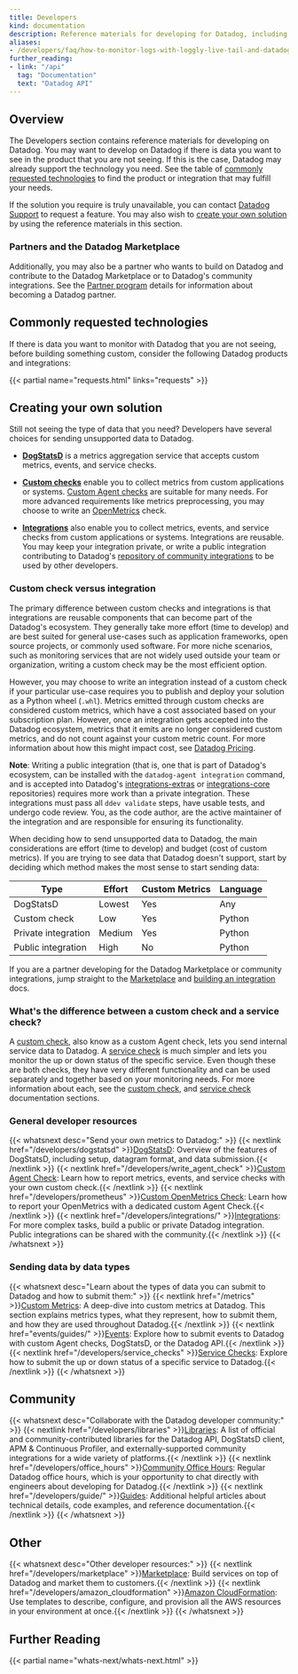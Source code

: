 ```yaml
---
title: Developers
kind: documentation
description: Reference materials for developing for Datadog, including config and code examples
aliases:
- /developers/faq/how-to-monitor-logs-with-loggly-live-tail-and-datadog
further_reading:
- link: "/api"
  tag: "Documentation"
  text: "Datadog API"
---
```


## Overview

The Developers section contains reference materials for developing on Datadog. You may want to develop on Datadog if there is data you want to see in the product that you are not seeing. If this is the case, Datadog may already support the technology you need. See the table of [commonly requested technologies](#commonly-requested-technologies) to find the product or integration that may fulfill your needs.

If the solution you require is truly unavailable, you can contact [Datadog Support][1] to request a feature. You may also wish to [create your own solution](#creating-your-own-solution) by using the reference materials in this section.

### Partners and the Datadog Marketplace

Additionally, you may also be a partner who wants to build on Datadog and contribute to the Datadog Marketplace or to Datadog's community integrations. See the [Partner program][2] details for information about becoming a Datadog partner.

## Commonly requested technologies

If there is data you want to monitor with Datadog that you are not seeing, before building something custom, consider the following Datadog products and integrations:

{{< partial name="requests.html" links="requests" >}}

## Creating your own solution

Still not seeing the type of data that you need? Developers have several choices for sending unsupported data to Datadog.

- [**DogStatsD**][3] is a metrics aggregation service that accepts custom metrics, events, and service checks.

- [**Custom checks**][4] enable you to collect metrics from custom applications or systems. [Custom Agent checks][4] are suitable for many needs. For more advanced requirements like metrics preprocessing, you may choose to write an [OpenMetrics][5] check.

- [**Integrations**][6] also enable you to collect metrics, events, and service checks from custom applications or systems. Integrations are reusable. You may keep your integration private, or write a public integration contributing to Datadog's [repository of community integrations][7] to be used by other developers.


### Custom check versus integration

The primary difference between custom checks and integrations is that integrations are reusable components that can become part of the Datadog's ecosystem. They generally take more effort (time to develop) and are best suited for general use-cases such as application frameworks, open source projects, or commonly used software. For more niche scenarios, such as monitoring services that are not widely used outside your team or organization, writing a custom check may be the most efficient option. 

However, you may choose to write an integration instead of a custom check if your particular use-case requires you to publish and deploy your solution as a Python wheel (`.whl`). Metrics emitted through custom checks are considered custom metrics, which have a cost associated based on your subscription plan. However, once an integration gets accepted into the Datadog ecosystem, metrics that it emits are no longer considered custom metrics, and do not count against your custom metric count. For more information about how this might impact cost, see [Datadog Pricing][8].

**Note**: Writing a public integration (that is, one that is part of Datadog's ecosystem, can be installed with the `datadog-agent integration` command, and is accepted into Datadog's [integrations-extras][7] or [integrations-core][9] repositories) requires more work than a private integration. These integrations must pass all `ddev validate` steps, have usable tests, and undergo code review. You, as the code author, are the active maintainer of the integration and are responsible for ensuring its functionality.

When deciding how to send unsupported data to Datadog, the main considerations are effort (time to develop) and budget (cost of custom metrics). If you are trying to see data that Datadog doesn't support, start by deciding which method makes the most sense to start sending data:

| Type                | Effort | Custom Metrics | Language |
|---------------------|--------|----------------|----------|
| DogStatsD           | Lowest | Yes            | Any      |
| Custom check        | Low    | Yes            | Python   |
| Private integration | Medium | Yes            | Python   |
| Public integration  | High   | No             | Python   |

If you are a partner developing for the Datadog Marketplace or community integrations, jump straight to the [Marketplace][10] and [building an integration][6] docs.

### What's the difference between a custom check and a service check?

A [custom check][11], also know as a custom Agent check, lets you send internal service data to Datadog. A [service check][12] is much simpler and lets you monitor the up or down status of the specific service. Even though these are both checks, they have very different functionality and can be used separately and together based on your monitoring needs. For more information about each, see the [custom check][11], and [service check][12] documentation sections.

### General developer resources

{{< whatsnext desc="Send your own metrics to Datadog:" >}}
    {{< nextlink href="/developers/dogstatsd" >}}<u>DogStatsD</u>: Overview of the features of DogStatsD, including setup, datagram format, and data submission.{{< /nextlink >}}
    {{< nextlink href="/developers/write_agent_check" >}}<u>Custom Agent Check</u>: Learn how to report metrics, events, and service checks with your own custom check.{{< /nextlink >}}
    {{< nextlink href="/developers/prometheus" >}}<u>Custom OpenMetrics Check</u>: Learn how to report your OpenMetrics with a dedicated custom Agent Check.{{< /nextlink >}}
    {{< nextlink href="/developers/integrations/" >}}<u>Integrations</u>: For more complex tasks, build a public or private Datadog integration. Public integrations can be shared with the community.{{< /nextlink >}}
{{< /whatsnext >}}

### Sending data by data types

{{< whatsnext desc="Learn about the types of data you can submit to Datadog and how to submit them:" >}}
    {{< nextlink href="/metrics" >}}<u>Custom Metrics</u>: A deep-dive into custom metrics at Datadog. This section explains metrics types, what they represent, how to submit them, and how they are used throughout Datadog.{{< /nextlink >}}
    {{< nextlink href="events/guides/" >}}<u>Events</u>: Explore how to submit events to Datadog with custom Agent checks, DogStatsD, or the Datadog API.{{< /nextlink >}}
    {{< nextlink href="/developers/service_checks" >}}<u>Service Checks</u>: Explore how to submit the up or down status of a specific service to Datadog.{{< /nextlink >}}
{{< /whatsnext >}}

## Community

{{< whatsnext desc="Collaborate with the Datadog developer community:" >}}
    {{< nextlink href="/developers/libraries" >}}<u>Libraries</u>: A list of official and community-contributed libraries for the Datadog API, DogStatsD client, APM & Continuous Profiler, and externally-supported community integrations for a wide variety of platforms.{{< /nextlink >}}
    {{< nextlink href="/developers/office_hours" >}}<u>Community Office Hours</u>: Regular Datadog office hours, which is your opportunity to chat directly with engineers about developing for Datadog.{{< /nextlink >}}
    {{< nextlink href="/developers/guide/" >}}<u>Guides</u>: Additional helpful articles about technical details, code examples, and reference documentation.{{< /nextlink >}}
{{< /whatsnext >}}

## Other

{{< whatsnext desc="Other developer resources:" >}}
    {{< nextlink href="/developers/marketplace" >}}<u>Marketplace</u>: Build services on top of Datadog and market them to customers.{{< /nextlink >}}
    {{< nextlink href="/developers/amazon_cloudformation" >}}<u>Amazon CloudFormation</u>: Use templates to describe, configure, and provision all the AWS resources in your environment at once.{{< /nextlink >}}
{{< /whatsnext >}}


## Further Reading

{{< partial name="whats-next/whats-next.html" >}}

[1]: /help/
[2]: https://www.datadoghq.com/partner/
[3]: /developers/dogstatsd/
[4]: /developers/custom_checks/write_agent_check/
[5]: /developers/custom_checks/prometheus/
[6]: /developers/integrations/
[7]: https://github.com/DataDog/integrations-extras
[8]: https://www.datadoghq.com/pricing/
[9]: https://github.com/DataDog/integrations-core
[10]: /developers/marketplace/
[11]: /developers/custom_checks/
[12]: /developers/service_checks/
